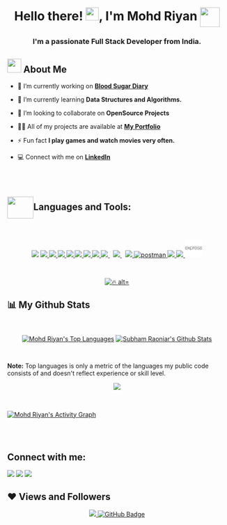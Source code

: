  <!-- 🙋‍♂️ -->
<!-- <a href="#"><img width="100%" height="auto" src="https://i.imgur.com/iXuL1HG.png" height="175px"/></a> -->

<h1 align="center">Hello there! <img src="https://raw.githubusercontent.com/MartinHeinz/MartinHeinz/master/wave.gif" height="30px" width="30px">, I'm Mohd Riyan <img src='https://i.giphy.com/media/LOnt6uqjD9OexmQJRB/giphy.webp' align='center' width="45px" height="45px"></h1>
<h3 align="center">I'm a passionate Full Stack Developer from India.</h3>

## <img src="https://www.emoji.com/wp-content/uploads/filebase/3d%20icons/emoji-3d%20icons-glossy-3d-icons-man-waving-72dpi-forPersonalUseOnly.gif" height="32px" width="32px"> About Me

- 🔭 I’m currently working on **[Blood Sugar Diary]([https://bloodsugar-diary.web.app/])**

- 🌱 I’m currently learning **Data Structures and Algorithms.**

- 👯 I’m looking to collaborate on **OpenSource Projects**

- 👨‍💻 All of my projects are available at **[My Portfolio](https://ri-yan.github.io/My-Profile/)**

<!-- - 📫 How to reach me mohdriyan08011995@gmail.com -->

- ⚡ Fun fact **I play games and watch movies very often.**
  
- 💻 Connect with me on **[LinkedIn](https://www.linkedin.com/in/mohd-riyan-0330b4225//)**
<br/>
<br/>

## <img align="center" src="https://media0.giphy.com/media/hs1qpmnmisAscX9FxR/giphy.gif?cid=ecf05e473s2rmlg4yvpgnzrsyfpyqofoptwxqnspuvz80yhb&rid=giphy.gif&ct=s" height="50px" width="60px">Languages and Tools:

<br/>
<p align="center"> 
    <a href="https://www.java.com" target="_blank"> <img src="https://img.icons8.com/color/48/000000/java-coffee-cup-logo.png"/></a>
    <a href="https://reactjs.org/" target="_blank"> <img src="https://img.icons8.com/color/48/000000/react-native.png"/> </a>
    <a href="https://www.w3schools.com/CPP/default.asp" target="_blank"> <img src="https://img.icons8.com/color/48/000000/c-plus-plus-logo.png"/> </a> 
    <a href="https://developer.mozilla.org/en-US/docs/Web/JavaScript" target="_blank"> <img src="https://img.icons8.com/color/48/000000/javascript.png"/> </a> 
    <a href="https://www.w3.org/html/" target="_blank"> <img src="https://img.icons8.com/color/48/000000/html-5.png"/> </a> 
    <a href="https://www.w3schools.com/css/" target="_blank"> <img src="https://img.icons8.com/color/48/000000/css3.png"/> </a> 
    <a href="https://getbootstrap.com" target="_blank"> <img src="https://img.icons8.com/color/48/000000/bootstrap.png"/> </a> 
    <a href="https://www.python.org" target="_blank"> <img src="https://img.icons8.com/color/48/000000/python.png"/> </a> 
    <a style="padding-right:8px;" href="https://nodejs.org" target="_blank"> <img src="https://img.icons8.com/color/48/000000/nodejs.png"/> </a> 
    <a style="padding-right:8px;" href="https://www.mysql.com/" target="_blank"> <img src="https://img.icons8.com/fluent/50/000000/mysql-logo.png"/> </a>
    <!-- <a href="https://www.mongodb.com/" target="_blank"> <img src="https://raw.githubusercontent.com/devicons/devicon/master/icons/mongodb/mongodb-original-wordmark.svg" alt="mongodb" width="48" height="48"/> </a>  -->
    <a href="https://www.postgresql.org/" target="_blank"> <img src="https://img.icons8.com/color/48/000000/postgreesql.png"/> </a> 
    <a href="https://postman.com" target="_blank"> <img src="https://www.vectorlogo.zone/logos/getpostman/getpostman-icon.svg" alt="postman" width="45" height="45"/> </a>   
    <a href="https://git-scm.com/" target="_blank"> <img src="https://img.icons8.com/color/48/000000/git.png"/> </a> 
    <!-- <a href="https://www.jenkins.io" target="_blank"> <img src="https://www.vectorlogo.zone/logos/jenkins/jenkins-icon.svg" alt="jenkins" width="48" height="48"/> </a>  -->
    <a href="https://redux.js.org" target="_blank"> <img src="https://img.icons8.com/color/48/000000/redux.png"/> </a>
    <a href="https://expressjs.com" target="_blank"> <img src="https://raw.githubusercontent.com/devicons/devicon/master/icons/express/express-original-wordmark.svg" alt="express" width="40" height="40"/> </a>
</p>

<!-- [![React Badge](https://img.shields.io/badge/-React-61DBFB?style=for-the-badge&labelColor=black&logo=react&logoColor=61DBFB)](#)  [![Javascript Badge](https://img.shields.io/badge/-Javascript-F0DB4F?style=for-the-badge&labelColor=black&logo=javascript&logoColor=F0DB4F)](#) [![Typescript Badge](https://img.shields.io/badge/-Typescript-007acc?style=for-the-badge&labelColor=black&logo=typescript&logoColor=007acc)](#) [![Nodejs Badge](https://img.shields.io/badge/-Nodejs-3C873A?style=for-the-badge&labelColor=black&logo=node.js&logoColor=3C873A)](#) [![GraphQL Badge](https://img.shields.io/badge/-GraphQl-e535ab?style=for-the-badge&labelColor=black&logo=node.js&logoColor=e535ab)](#) -->

<!-- [![GitHub Streak](https://streak-stats.demolab.com?user=Ri-yan&theme=react&hide_border=true&border_radius=5.6)](https://git.io/streak-stats) -->
<br/>

<p align="center">
<!-- <img src="https://i.giphy.com/media/VdoIFLsMIlwzfKD520/giphy.webp" width="60px"> -->
    <a href="https://git.io/streak-stats">
     <img title="🔥 alt="Mohd Riyan's streak" src="https://streak-stats.demolab.com?user=Ri-yan&theme=github-dark-blue&hide_border=true&border_radius=5.9"/>
    </a>
</p>

## 📊 My Github Stats

  <br/>
  <p align="center">
  <a href="https://github.com/Ri-yan/github-readme-stats"><img alt="Mohd Riyan's Top Languages" src="https://github-readme-stats.vercel.app/api/top-langs/?username=Ri-yan&langs_count=8&count_private=true&layout=compact&theme=react&hide_border=true&bg_color=0D1117" /></a>
  <a  href="https://github.com/Ri-yan/github-readme-stats"><img alt="Subham Raoniar's Github Stats" src="https://github-readme-stats.vercel.app/api?username=Ri-yan&show_icons=true&count_private=true&theme=react&hide_border=true&bg_color=0D1117" /></a>
  <p>
  <br/>

  <b>Note:</b> Top languages is only a metric of the languages my public code consists of and doesn't reflect experience or skill level.
  <br/>
<p align="center">
  <img  src="https://i.giphy.com/media/QssGEmpkyEOhBCb7e1/giphy.webp" style="float:center" width="60px">
</p>

<br/>

<a href="https://github.com/Ri-yan/github-readme-activity-graph"><img alt="Mohd Riyan's Activity Graph" src="https://activity-graph.herokuapp.com/graph?username=Ri-yan&bg_color=0D1117&color=5BCDEC&line=5BCDEC&point=FFFFFF&hide_border=true" /></a>

<br/>
<br/>

## Connect with me:
<p align="left">

<a href = "https://www.linkedin.com/in/mohd-riyan-0330b4225//"><img src="https://img.icons8.com/fluent/48/000000/linkedin.png"/></a>
<a href = "https://twitter.com/mohdriyan08"><img src="https://img.icons8.com/fluent/48/000000/twitter.png"/></a>
<a href = "https://www.instagram.com/mohdriyan01/"><img src="https://img.icons8.com/fluent/48/000000/instagram-new.png"/></a>
<!-- <a href = "https://www.youtube.com/channel/UC-NXT1lYAOPa3lrgWXqvuHA"><img src="https://img.icons8.com/color/48/000000/youtube-play.png"/></a> -->

</p>

## ❤ Views and Followers
<p align="center">
<a href="https://github.com/Meghna-DAS/github-profile-views-counter">
    <img src="https://komarev.com/ghpvc/?username=Ri-yan">
</a>
<a href="https://github.com/Ri-yan?tab=followers"><img src="https://img.shields.io/github/followers/Ri-yan?label=Followers&style=social" alt="GitHub Badge"></a>
</p>
